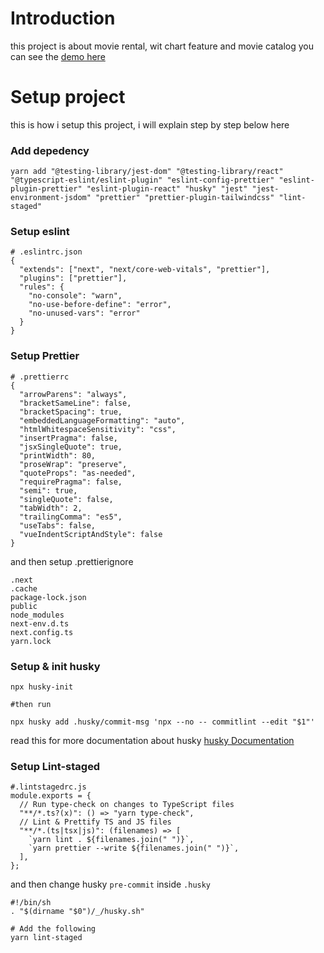 # Introduction

this project is about movie rental, wit chart feature and movie catalog you can see the [demo here](https://saepulmalik.my.id)

# Setup project

this is how i setup this project, i will explain step by step below here

### Add depedency

```
yarn add "@testing-library/jest-dom" "@testing-library/react" "@typescript-eslint/eslint-plugin" "eslint-config-prettier" "eslint-plugin-prettier" "eslint-plugin-react" "husky" "jest" "jest-environment-jsdom" "prettier" "prettier-plugin-tailwindcss" "lint-staged"
```

### Setup eslint

```
# .eslintrc.json
{
  "extends": ["next", "next/core-web-vitals", "prettier"],
  "plugins": ["prettier"],
  "rules": {
    "no-console": "warn",
    "no-use-before-define": "error",
    "no-unused-vars": "error"
  }
}
```

### Setup Prettier

```
# .prettierrc
{
  "arrowParens": "always",
  "bracketSameLine": false,
  "bracketSpacing": true,
  "embeddedLanguageFormatting": "auto",
  "htmlWhitespaceSensitivity": "css",
  "insertPragma": false,
  "jsxSingleQuote": true,
  "printWidth": 80,
  "proseWrap": "preserve",
  "quoteProps": "as-needed",
  "requirePragma": false,
  "semi": true,
  "singleQuote": false,
  "tabWidth": 2,
  "trailingComma": "es5",
  "useTabs": false,
  "vueIndentScriptAndStyle": false
}
```

and then setup .prettierignore

```
.next
.cache
package-lock.json
public
node_modules
next-env.d.ts
next.config.ts
yarn.lock
```

### Setup & init husky

```
npx husky-init

#then run

npx husky add .husky/commit-msg 'npx --no -- commitlint --edit "$1"'
```

read this for more documentation about husky [husky Documentation](https://typicode.github.io/husky/getting-started.html)

### Setup Lint-staged

```
#.lintstagedrc.js
module.exports = {
  // Run type-check on changes to TypeScript files
  "**/*.ts?(x)": () => "yarn type-check",
  // Lint & Prettify TS and JS files
  "**/*.(ts|tsx|js)": (filenames) => [
    `yarn lint . ${filenames.join(" ")}`,
    `yarn prettier --write ${filenames.join(" ")}`,
  ],
};
```

and then change husky `pre-commit` inside `.husky`

```
#!/bin/sh
. "$(dirname "$0")/_/husky.sh"

# Add the following
yarn lint-staged
```
